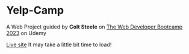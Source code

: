 # Yelp-Camp

A Web Project guided by **Colt Steele** on [The Web Developer Bootcamp 2023](https://www.udemy.com/course/the-web-developer-bootcamp/) on Udemy

[Live site](https://yelpcamp-ph8t.onrender.com/)
It may take a little bit time to load!
